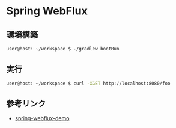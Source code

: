 # Spring WebFlux
## 環境構築
```bash
user@host: ~/workspace $ ./gradlew bootRun
```

## 実行
```bash
user@host: ~/workspace $ curl -XGET http://localhost:8080/foo
```

## 参考リンク
- [spring-webflux-demo](https://github.com/itoutki/introduction-to-spring-web/tree/main/spring-webflux-demo)